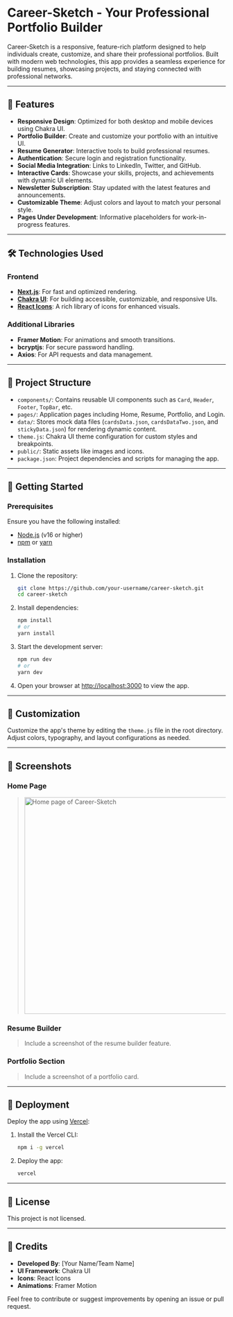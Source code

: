 # Career-Sketch - Your Professional Portfolio Builder

Career-Sketch is a responsive, feature-rich platform designed to help individuals create, customize, and share their professional portfolios. Built with modern web technologies, this app provides a seamless experience for building resumes, showcasing projects, and staying connected with professional networks.

---

## 🌟 Features

- **Responsive Design**: Optimized for both desktop and mobile devices using Chakra UI.
- **Portfolio Builder**: Create and customize your portfolio with an intuitive UI.
- **Resume Generator**: Interactive tools to build professional resumes.
- **Authentication**: Secure login and registration functionality.
- **Social Media Integration**: Links to LinkedIn, Twitter, and GitHub.
- **Interactive Cards**: Showcase your skills, projects, and achievements with dynamic UI elements.
- **Newsletter Subscription**: Stay updated with the latest features and announcements.
- **Customizable Theme**: Adjust colors and layout to match your personal style.
- **Pages Under Development**: Informative placeholders for work-in-progress features.

---

## 🛠️ Technologies Used

### Frontend

- **[Next.js](https://nextjs.org/)**: For fast and optimized rendering.
- **[Chakra UI](https://chakra-ui.com/)**: For building accessible, customizable, and responsive UIs.
- **[React Icons](https://react-icons.github.io/react-icons/)**: A rich library of icons for enhanced visuals.

### Additional Libraries

- **Framer Motion**: For animations and smooth transitions.
- **bcryptjs**: For secure password handling.
- **Axios**: For API requests and data management.

---

## 📂 Project Structure

- `components/`: Contains reusable UI components such as `Card`, `Header`, `Footer`, `TopBar`, etc.
- `pages/`: Application pages including Home, Resume, Portfolio, and Login.
- `data/`: Stores mock data files (`cardsData.json`, `cardsDataTwo.json`, and `stickyData.json`) for rendering dynamic content.
- `theme.js`: Chakra UI theme configuration for custom styles and breakpoints.
- `public/`: Static assets like images and icons.
- `package.json`: Project dependencies and scripts for managing the app.

---

## 🚀 Getting Started

### Prerequisites

Ensure you have the following installed:

- [Node.js](https://nodejs.org/) (v16 or higher)
- [npm](https://www.npmjs.com/) or [yarn](https://yarnpkg.com/)

### Installation

1. Clone the repository:

   ```bash
   git clone https://github.com/your-username/career-sketch.git
   cd career-sketch
   ```

2. Install dependencies:

   ```bash
   npm install
   # or
   yarn install
   ```

3. Start the development server:

   ```bash
   npm run dev
   # or
   yarn dev
   ```

4. Open your browser at [http://localhost:3000](http://localhost:3000) to view the app.

---

## 🎨 Customization

Customize the app's theme by editing the `theme.js` file in the root directory. Adjust colors, typography, and layout configurations as needed.

---

## 📸 Screenshots

### Home Page

> <img src="./public/homepage_ss.png" alt="Home page of Career-Sketch" width="500"/>

### Resume Builder

> Include a screenshot of the resume builder feature.

### Portfolio Section

> Include a screenshot of a portfolio card.

---

## 🔧 Deployment

Deploy the app using [Vercel](https://vercel.com/):

1. Install the Vercel CLI:

   ```bash
   npm i -g vercel
   ```

2. Deploy the app:

   ```bash
   vercel
   ```

---

## 📜 License

This project is not licensed.

---

## 🖤 Credits

- **Developed By**: [Your Name/Team Name]
- **UI Framework**: Chakra UI
- **Icons**: React Icons
- **Animations**: Framer Motion

Feel free to contribute or suggest improvements by opening an issue or pull request.
